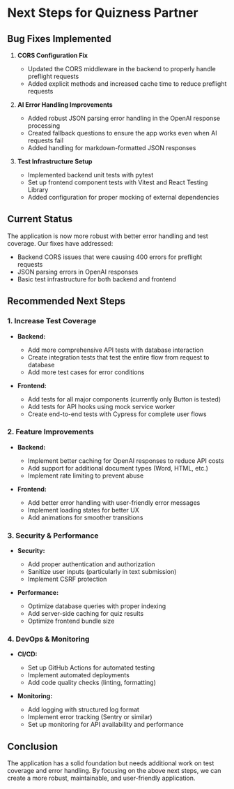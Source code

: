 # Next Steps for Quizness Partner

## Bug Fixes Implemented

1. **CORS Configuration Fix**

   - Updated the CORS middleware in the backend to properly handle preflight requests
   - Added explicit methods and increased cache time to reduce preflight requests

2. **AI Error Handling Improvements**

   - Added robust JSON parsing error handling in the OpenAI response processing
   - Created fallback questions to ensure the app works even when AI requests fail
   - Added handling for markdown-formatted JSON responses

3. **Test Infrastructure Setup**
   - Implemented backend unit tests with pytest
   - Set up frontend component tests with Vitest and React Testing Library
   - Added configuration for proper mocking of external dependencies

## Current Status

The application is now more robust with better error handling and test coverage. Our fixes have addressed:

- Backend CORS issues that were causing 400 errors for preflight requests
- JSON parsing errors in OpenAI responses
- Basic test infrastructure for both backend and frontend

## Recommended Next Steps

### 1. Increase Test Coverage

- **Backend:**

  - Add more comprehensive API tests with database interaction
  - Create integration tests that test the entire flow from request to database
  - Add more test cases for error conditions

- **Frontend:**
  - Add tests for all major components (currently only Button is tested)
  - Add tests for API hooks using mock service worker
  - Create end-to-end tests with Cypress for complete user flows

### 2. Feature Improvements

- **Backend:**

  - Implement better caching for OpenAI responses to reduce API costs
  - Add support for additional document types (Word, HTML, etc.)
  - Implement rate limiting to prevent abuse

- **Frontend:**
  - Add better error handling with user-friendly error messages
  - Implement loading states for better UX
  - Add animations for smoother transitions

### 3. Security & Performance

- **Security:**

  - Add proper authentication and authorization
  - Sanitize user inputs (particularly in text submission)
  - Implement CSRF protection

- **Performance:**
  - Optimize database queries with proper indexing
  - Add server-side caching for quiz results
  - Optimize frontend bundle size

### 4. DevOps & Monitoring

- **CI/CD:**

  - Set up GitHub Actions for automated testing
  - Implement automated deployments
  - Add code quality checks (linting, formatting)

- **Monitoring:**
  - Add logging with structured log format
  - Implement error tracking (Sentry or similar)
  - Set up monitoring for API availability and performance

## Conclusion

The application has a solid foundation but needs additional work on test coverage and error handling. By focusing on the above next steps, we can create a more robust, maintainable, and user-friendly application.
